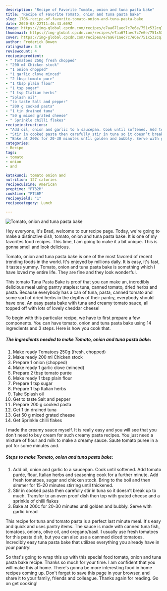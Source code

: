 ```yaml
---
description: "Recipe of Favorite Tomato, onion and tuna pasta bake"
title: "Recipe of Favorite Tomato, onion and tuna pasta bake"
slug: 1706-recipe-of-favorite-tomato-onion-and-tuna-pasta-bake
date: 2020-08-22T11:46:43.609Z
image: https://img-global.cpcdn.com/recipes/e7aa671aec7c7e6e/751x532cq70/tomato-onion-and-tuna-pasta-bake-recipe-main-photo.jpg
thumbnail: https://img-global.cpcdn.com/recipes/e7aa671aec7c7e6e/751x532cq70/tomato-onion-and-tuna-pasta-bake-recipe-main-photo.jpg
cover: https://img-global.cpcdn.com/recipes/e7aa671aec7c7e6e/751x532cq70/tomato-onion-and-tuna-pasta-bake-recipe-main-photo.jpg
author: Frederick Bowen
ratingvalue: 3.6
reviewcount: 4
recipeingredient:
- " Tomatoes 250g fresh chopped"
- "200 ml Chicken stock"
- "1 onion chopped"
- "1 garlic clove minced"
- "2 tbsp tomato pure"
- "1 tbsp plain flour"
- "1 tsp sugar"
- "1 tsp Italian herbs"
- "Splash oil"
- "to taste Salt and pepper"
- "200 g cooked pasta"
- "1 tin drained tuna"
- "50 g mixed grated cheese"
- " Sprinkle chilli flakes"
recipeinstructions:
- "Add oil, onion and garlic to a saucepan. Cook until softened. Add tomato purée, flour, Italian herbs and seasoning cook for a further minute. Add fresh tomatoes, sugar and chicken stock. Bring to the boil and then simmer for 15-20 minutes stirring until thickened."
- "Stir in cooked pasta then carefully stir in tuna so it doesn’t break up to much. Transfer to an oven proof dish then top with grated cheese and a sprinkle of chilli flakes"
- "Bake at 200c for 20-30 minutes until golden and bubbly. Serve with garlic bread"
categories:
- Recipe
tags:
- tomato
- onion
- and

katakunci: tomato onion and 
nutrition: 127 calories
recipecuisine: American
preptime: "PT32M"
cooktime: "PT46M"
recipeyield: "1"
recipecategory: Lunch

---
```



![Tomato, onion and tuna pasta bake](https://img-global.cpcdn.com/recipes/e7aa671aec7c7e6e/751x532cq70/tomato-onion-and-tuna-pasta-bake-recipe-main-photo.jpg)

Hey everyone, it's Brad, welcome to our recipe page. Today, we're going to make a distinctive dish, tomato, onion and tuna pasta bake. It is one of my favorites food recipes. This time, I am going to make it a bit unique. This is gonna smell and look delicious.

Tomato, onion and tuna pasta bake is one of the most favored of recent trending foods in the world. It's enjoyed by millions daily. It is easy, it's fast, it tastes yummy. Tomato, onion and tuna pasta bake is something which I have loved my entire life. They are fine and they look wonderful.

This tomato Tuna Pasta Bake is proof that you can make an, incredibly delicious meal using pantry staples: tuna, canned tomato, dried herbs and pasta. Because everybody has a can of tuna, pasta, canned tomato and some sort of dried herbs in the depths of their pantry, everybody should have one. An easy pasta bake with tuna and creamy tomato sauce, all topped off with lots of lovely cheddar cheese!


To begin with this particular recipe, we have to first prepare a few components. You can have tomato, onion and tuna pasta bake using 14 ingredients and 3 steps. Here is how you cook that.

<!--inarticleads1-->

##### The ingredients needed to make Tomato, onion and tuna pasta bake:

1. Make ready  Tomatoes 250g (fresh, chopped)
1. Make ready 200 ml Chicken stock
1. Prepare 1 onion (chopped)
1. Make ready 1 garlic clove (minced)
1. Prepare 2 tbsp tomato purée
1. Make ready 1 tbsp plain flour
1. Prepare 1 tsp sugar
1. Prepare 1 tsp Italian herbs
1. Take Splash oil
1. Get to taste Salt and pepper
1. Prepare 200 g cooked pasta
1. Get 1 tin drained tuna
1. Get 50 g mixed grated cheese
1. Get  Sprinkle chilli flakes


I made the creamy sauce myself. It is really easy and you will see that you don&#39;t need to buy cream for such creamy pasta recipes. You just need a mixture of flour and milk to make a creamy sauce. Saute tomato puree in a pot for some minutes and. 

<!--inarticleads2-->

##### Steps to make Tomato, onion and tuna pasta bake:

1. Add oil, onion and garlic to a saucepan. Cook until softened. Add tomato purée, flour, Italian herbs and seasoning cook for a further minute. Add fresh tomatoes, sugar and chicken stock. Bring to the boil and then simmer for 15-20 minutes stirring until thickened.
1. Stir in cooked pasta then carefully stir in tuna so it doesn’t break up to much. Transfer to an oven proof dish then top with grated cheese and a sprinkle of chilli flakes
1. Bake at 200c for 20-30 minutes until golden and bubbly. Serve with garlic bread


This recipe for tuna and tomato pasta is a perfect last minute meal. It&#39;s easy and quick and uses pantry items. The sauce is made with canned tuna fish, tomatoes, onions, olive oil, and oregano/basil. I usually use fresh tomatoes for this pasta dish, but you can also use a cannned diced tomatoes. Incredibly easy tuna pasta bake that utilizes everything you already have in your pantry! 

So that's going to wrap this up with this special food tomato, onion and tuna pasta bake recipe. Thanks so much for your time. I am confident that you will make this at home. There's gonna be more interesting food in home recipes coming up. Don't forget to save this page in your browser, and share it to your family, friends and colleague. Thanks again for reading. Go on get cooking!
